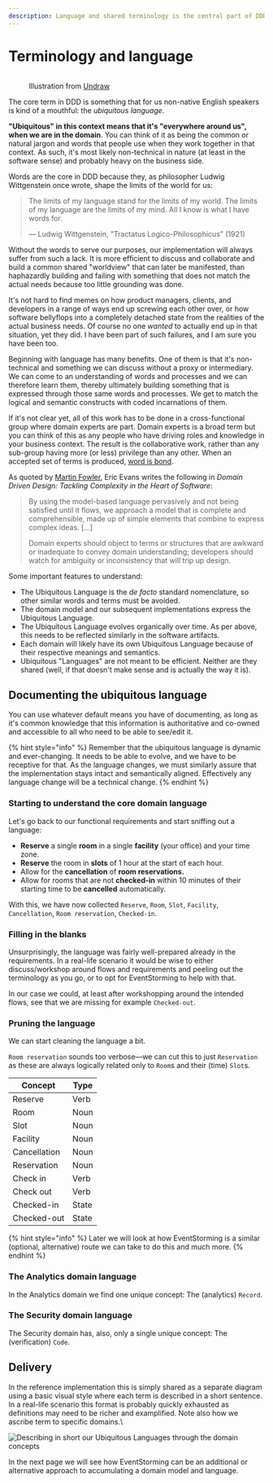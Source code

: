 ```yaml
---
description: Language and shared terminology is the central part of DDD.
---
```


# Terminology and language

<figure><img src="../.gitbook/assets/undraw_Word_of_mouth_re_ndo0.png" alt=""><figcaption><p>Illustration from <a href="https://undraw.co/">Undraw</a></p></figcaption></figure>

The core term in DDD is something that for us non-native English speakers is kind of a mouthful: the _ubiquitous language_.

**"Ubiquitous" in this context means that it's "everywhere around us", when we are in the domain**. You can think of it as being the common or natural jargon and words that people use when they work together in that context. As such, it's most likely non-technical in nature (at least in the software sense) and probably heavy on the business side.

Words are the core in DDD because they, as philosopher Ludwig Wittgenstein once wrote, shape the limits of the world for us:

> The limits of my language stand for the limits of my world. The limits of my language are the limits of my mind. All I know is what I have words for.
>
> — Ludwig Wittgenstein, "Tractatus Logico-Philosophicus" (1921)

Without the words to serve our purposes, our implementation will always suffer from such a lack. It is more efficient to discuss and collaborate and build a common shared "worldview" that can later be manifested, than haphazardly building and failing with something that does not match the actual needs because too little grounding was done.

It's not hard to find memes on how product managers, clients, and developers in a range of ways end up screwing each other over, or how software bellyflops into a completely detached state from the realities of the actual business needs. Of course no one _wanted_ to actually end up in that situation, yet they did. I have been part of such failures, and I am sure you have been too.

Beginning with language has many benefits. One of them is that it's non-technical and something we can discuss without a proxy or intermediary. We can come to an understanding of words and processes and we can therefore learn them, thereby ultimately building something that is expressed through those same words and processes. We get to match the logical and semantic constructs with coded incarnations of them.

If it's not clear yet, all of this work has to be done in a cross-functional group where domain experts are part. Domain experts is a broad term but you can think of this as any people who have driving roles and knowledge in your business context. The result is the collaborative work, rather than any sub-group having more (or less) privilege than any other. When an accepted set of terms is produced, [word is bond](https://www.urbandictionary.com/define.php?term=Word%20is%20bond).

As quoted by [Martin Fowler](https://martinfowler.com/bliki/UbiquitousLanguage.html), Eric Evans writes the following in _Domain Driven Design: Tackling Complexity in the Heart of Software_:

> By using the model-based language pervasively and not being satisfied until it flows, we approach a model that is complete and comprehensible, made up of simple elements that combine to express complex ideas. \[...]
>
> Domain experts should object to terms or structures that are awkward or inadequate to convey domain understanding; developers should watch for ambiguity or inconsistency that will trip up design.

Some important features to understand:

- The Ubiquitous Language is the _de facto_ standard nomenclature, so other similar words and terms must be avoided.
- The domain model and our subsequent implementations express the Ubiquitous Language.
- The Ubiquitous Language evolves organically over time. As per above, this needs to be reflected similarly in the software artifacts.
- Each domain will likely have its own Ubiquitous Language because of their respective meanings and semantics.
- Ubiquitous "Languages" are not meant to be efficient. Neither are they shared (well, if that doesn't make sense and is actually the way it is).

## Documenting the ubiquitous language

You can use whatever default means you have of documenting, as long as it's common knowledge that this information is authoritative and co-owned and accessible to all who need to be able to see/edit it.

{% hint style="info" %}
Remember that the ubiquitous language is dynamic and ever-changing. It needs to be able to evolve, and we have to be receptive for that. As the language changes, we must similarly assure that the implementation stays intact and semantically aligned. Effectively any language change will be a technical change.
{% endhint %}

### Starting to understand the core domain language

Let's go back to our functional requirements and start sniffing out a language:

- **Reserve** a single **room** in a single **facility** (your office) and your time zone.
- **Reserve** the room in **slots** of 1 hour at the start of each hour.
- Allow for the **cancellation** of **room reservations.**
- Allow for rooms that are not **checked-in** within 10 minutes of their starting time to be **cancelled** automatically.

With this, we have now collected `Reserve`, `Room`, `Slot`, `Facility`, `Cancellation`, `Room reservation`, `Checked-in`.

### Filling in the blanks

Unsurprisingly, the language was fairly well-prepared already in the requirements. In a real-life scenario it would be wise to either discuss/workshop around flows and requirements and peeling out the terminology as you go, or to opt for EventStorming to help with that.

In our case we could, at least after workshopping around the intended flows, see that we are missing for example `Checked-out`.

### Pruning the language

We can start cleaning the language a bit.

`Room reservation` sounds too verbose—we can cut this to just `Reservation` as these are always logically related only to `Room`s and their (time) `Slot`s.

| Concept      | Type  |
| ------------ | ----- |
| Reserve      | Verb  |
| Room         | Noun  |
| Slot         | Noun  |
| Facility     | Noun  |
| Cancellation | Noun  |
| Reservation  | Noun  |
| Check in     | Verb  |
| Check out    | Verb  |
| Checked-in   | State |
| Checked-out  | State |

{% hint style="info" %}
Later we will look at how EventStorming is a similar (optional, alternative) route we can take to do this and much more.
{% endhint %}

### The Analytics domain language

In the Analytics domain we find one unique concept: The (analytics) `Record`.

### The Security domain language

The Security domain has, also, only a single unique concept: The (verification) `Code`.

## Delivery

In the reference implementation this is simply shared as a separate diagram using a basic visual style where each term is described in a short sentence. In a real-life scenario this format is probably quickly exhausted as definitions may need to be richer and examplified. Note also how we ascribe term to specific domains.\

![Describing in short our Ubiquitous Languages through the domain concepts](<../.gitbook/assets/Get-A-Room Ubiquitous Language.png>)

In the next page we will see how EventStorming can be an additional or alternative approach to accumulating a domain model and language.
